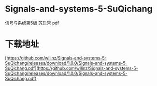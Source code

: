 # Signals-and-systems-5-SuQichang
信号与系统第5版 苏启常 pdf

# 下载地址
[https://github.com/wilinz/Signals-and-systems-5-SuQichang/releases/download/1.0.0/Signals-and-systems-5-SuQichang.pdf](https://github.com/wilinz/Signals-and-systems-5-SuQichang/releases/download/1.0.0/Signals-and-systems-5-SuQichang.pdf)
